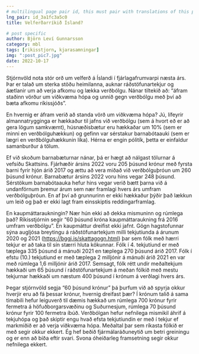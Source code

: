```yaml
---
# multilingual page pair id, this must pair with translations of this page. (This name must be unique)
lng_pair: id_3a1fc3a5c0
title: Velferðarríkið Ísland?

# post specific
author: Björn Leví Gunnarsson
category: mbl
tags: [rikisstjorn, kjarasamningar]
img: ":post_pic7.jpg"
date: 2022-10-17
---
```


Stjórnvöld nota stór orð um velferð á Íslandi í fjárlagafrumvarpi næsta árs. Þar er talað um sterka stöðu heimilanna, auknar ráðstöfunartekjur og áætlanir um að verja afkomu og lækka verðbólgu. Nánar tiltekið að: “áfram staðinn vörður um viðkvæma hópa og unnið gegn verðbólgu með því að bæta afkomu ríkissjóðs”. 

En hvernig er áfram verið að standa vörð um viðkvæma hópa? Jú, lífeyrir almannatrygginga er hækkaður til jafns við verðbólgu (sem á hvort eð er að gera lögum samkvæmt), húsnæðisbætur eru hækkaðar um 10% (sem er minni en verðbólguhækkun) og gefinn var sérstakur barnabótaauki (sem er lægri en verðbólguhækkunin líka). Hérna er engin pólitík, þetta er einfaldur samanburður á tölum. 

Ef við skoðum barnabæturnar nánar, þá er hægt að nálgast tölurnar á vefsíðu Skattsins. Fjárhæðir ársins 2022 voru 205 þúsund krónur með fyrsta barni fyrir hjón árið 2017 og ættu að vera miðað við verðbólguþróun um 260 þúsund krónur. Barnabætur ársins 2022 voru hins vegar 248 þúsund. Sérstökum barnabótaauka hefur hins vegar verið bætt þarna við á undanförnum þremur árum sem nær framlagi hvers árs umfram verðbólguþróun. En af því að grunnurinn er ekki hækkaður þýðir það lækkun um leið og það er ekki lagt fram einsskiptis reddingarframlag.

En kaupmáttaraukningin? Nær hún ekki að dekka mismuninn og rúmlega það? Ríkisstjórnin segir “60 þúsund króna kaupmáttaraukning frá 2016 umfram verðbólgu”. En kaupmáttur dreifist ekki jafnt. Gögn hagstofunnar sýna augljósa breytingu á ráðstöfunartekjum milli tekjutíunda á árunum 2020 og 2021 (https://bggj.is/skattagogn.html) þar sem fólk með hærri tekjur er að taka til sín stærri hluta kökunnar. Fólk í 4. tekjutíund er með tæplega 335 þúsund á mánuði 2021 en tæplega 270 þúsund árið 2017. Fólk í efstu (10.) tekjutíund er með tæplega 2 milljónir á mánuði árið 2021 en var með rúmlega 1,6 milljónir árið 2017. Semsagt, fólk rétt undir meðaltekjum hækkaði um 65 þúsund í ráðstöfunartekjum á meðan fólkið með mestu tekjurnar hækkaði um næstum 400 þúsund í krónum á verðlagi hvers árs.

Þegar stjórnvöld segja “60 þúsund krónur” þá þurfum við að spyrja okkur hverjir eru að fá þessar krónur, hvernig dreifast þær? Í krónum talið á sama tímabili hefur leiguverð til dæmis hækkað um rúmlega 700 krónur fyrir fermetra á höfuðborgarsvæðinu og Suðurnesjum, rúmlega 70 þúsund krónur fyrir 100 fermetra íbúð. Verðbólgan hefur nefnilega mismikil áhrif á tekjuhópa og það skiptir engu hvað efsta tekjutíundin er með í tekjur ef markmiðið er að verja viðkvæma hópa. Meðaltal þar sem ríkasta fólkið er með segir okkur ekkert. Ég hef beðið fjármálaráðuneytið um betri greiningu og er enn að bíða eftir svari. Svona óheiðarleg framsetning segir okkur nefnilega ekkert.
